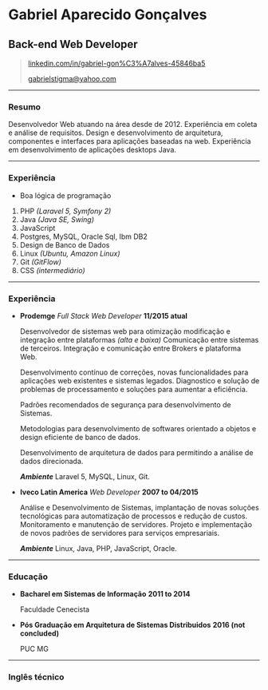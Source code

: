 # Gabriel Aparecido Gonçalves
## Back-end Web Developer

> [linkedin.com/in/gabriel-gon%C3%A7alves-45846ba5](https://www.linkedin.com/in/gabriel-gon%C3%A7alves-45846ba5/)
>
> [gabrielstigma@yahoo.com](mailto:gabrielstigma@yahoo.com)
>

------
### Resumo

Desenvolvedor Web atuando na área desde de 2012. 
Experiência em coleta e análise de requisitos.
Design e desenvolvimento de arquitetura, componentes e interfaces para 
aplicações baseadas na web.
Experiência em desenvolvimento de aplicações desktops Java.

------
### Experiência

* Boa lógica de programação

1. PHP *(Laravel 5, Symfony 2)*
2. Java *(Java SE, Swing)*
2. JavaScript
3. Postgres, MySQL, Oracle Sql, Ibm DB2
4. Design de Banco de Dados
5. Linux *(Ubuntu, Amazon Linux)*
6. Git *(GitFlow)*
7. CSS *(intermediário)*


------
### Experiência

* **Prodemge** *Full Stack Web Developer* __11/2015 atual__

   Desenvolvedor de sistemas web para otimização modificação e integração entre plataformas *(alta e baixa)*
   Comunicação entre sistemas de terceiros.
   Integração e comunicação entre Brokers e plataforma Web.
   
   Desenvolvimento contínuo de correções, novas funcionalidades para aplicações web existentes e sistemas legados.
   Diagnostico e solução de problemas de processamento e soluções para aumentar a eficiência.
   
   Padrões recomendados de segurança para desenvolvimento de Sistemas.
   
   Metodologias para desenvolvimento de softwares orientado a objetos e design eficiente de banco de dados.
   
   Desenvolvimento de arquitetura de dados para permitindo a análise de dados direcionada.

   ***Ambiente*** Laravel 5, MySQL, Linux, Git.

* **Iveco Latin America** *Web Developer* __2007 to 04/2015__

    Análise e Desenvolvimento de Sistemas, implantação de novas soluções tecnológicas para automatização de processos e redução de custos.
    Monitoramento e manutenção de servidores.
    Projeto e implementação de novos padrões de servidores para serviços empresariais.
    
    ***Ambiente*** Linux, Java, PHP, JavaScript, Oracle. 


------
### Educação

* **Bacharel em Sistemas de Informação** __2011 to 2014__

    Faculdade Cenecista

* **Pós Graduação em Arquitetura de Sistemas Distribuidos** __2016 (not concluded)__

    PUC MG

------
### Inglês técnico
